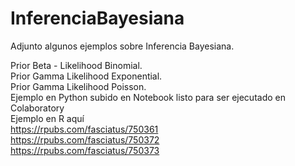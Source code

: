 # InferenciaBayesiana

Adjunto algunos ejemplos sobre Inferencia Bayesiana.

Prior Beta - Likelihood Binomial.\
Prior Gamma Likelihood Exponential.\
Prior Gamma Likelihood Poisson.\
Ejemplo en Python subido en Notebook listo  para ser ejecutado en Colaboratory\
Ejemplo en R aquí \
https://rpubs.com/fasciatus/750361 \
https://rpubs.com/fasciatus/750372 \
https://rpubs.com/fasciatus/750373

